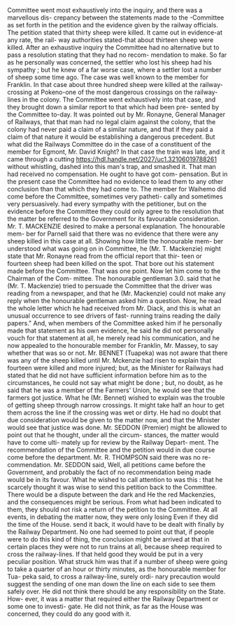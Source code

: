 Committee went most exhaustively into the inquiry, and there was a marvellous dis- crepancy between the statements made to the -Committee as set forth in the petition and the evidence given by the railway officials. The petition stated that thirty sheep were killed. It came out in evidence-at any rate, the rail- way authorities stated-that about thirteen sheep were killed. After an exhaustive inquiry the Committee had no alternative but to pass a resolution stating that they had no recom- mendation to make. So far as he personally was concerned, the settler who lost his sheep had his sympathy ; but he knew of a far worse case, where a settler lost a number of sheep some time ago. The case was well known to the member for Franklin. In that case about three hundred sheep were killed at the railway-crossing at Pokeno-one of the most dangerous crossings on the railway-lines in the colony. The Committee went exhaustively into that case, and they brought down a similar report to that which had been pre- sented by the Committee to-day. It was pointed out by Mr. Ronayne, General Manager of Railways, that that man had no legal claim against the colony, that the colony had never paid a claim of a similar nature, and that if they paid a claim of that nature it would be establishing a dangerous precedent. But what did the Railways Committee do in the case of a constituent of the member for Egmont, Mr. David Knight? In that case the train was late, and it came through a cutting https://hdl.handle.net/2027/uc1.32106019788261 without whistling, dashed into this man's trap, and smashed it. That man had received no compensation. He ought to have got com- pensation. But in the present case the Committee had no evidence to lead them to any other conclusion than that which they had come to. The member for Waihemo did come before the Committee, sometimes very patheti- cally and sometimes very persuasively. had every sympathy with the petitioner, but on the evidence before the Committee they could only agree to the resolution that the matter be referred to the Government for its favourable consideration. Mr. T. MACKENZIE desired to make a personal explanation. The honourable mem- ber for Parnell said that there was no evidence that there were any sheep killed in this case at all. Showing how little the honourable mem- ber understood what was going on in Committee, he (Mr. T. Mackenzie) might state that Mr. Ronayne read from the official report that thir- teen or fourteen sheep had been killed on the spot. That bore out his statement made before the Committee. That was one point. Now let him come to the Chairman of the Com- mittee. The honourable gentleman 3.0. said that he (Mr. T. Mackenzie) tried to persuade the Committee that the driver was reading from a newspaper, and that he (Mr. Mackenzie) could not make any reply when the honourable gentleman asked him a question. Now, he read the whole letter which he had received from Mr. Diack, and this is what an unusual occurrence to see drivers of fast- running trains reading the daily papers." And, when members of the Committee asked him if he personally made that statement as his own evidence, he said he did not personally vouch for that statement at all, he merely read his communication, and he now appealed to the honourable member for Franklin, Mr. Massey, to say whether that was so or not. Mr. BENNET (Tuapeka) was not aware that there was any of the sheep killed until Mr. Mckenzie had risen to explain that fourteen were killed and more injured; but, as the Minister for Railways had stated that he did not have sufficient information before him as to the circumstances, he could not say what might be done ; but, no doubt, as he said that he was a member of the Farmers' Union, he would see that the farmers got justice. What he (Mr. Bennet) wished to explain was the trouble of getting sheep through narrow crossings. It might take half an hour to get them across the line if the crossing was wet or dirty. He had no doubt that due consideration would be given to the matter now, and that the Minister would see that justice was done. Mr. SEDDON (Premier) might be allowed to point out that he thought, under all the circum- stances, the matter would have to come ulti- mately up for review by the Railway Depart- ment. The recommendation of the Committee and the petition would in due course come before the department. Mr. R. THOMPSON said there was no re- commendation. Mr. SEDDON said, Well, all petitions came before the Government, and probably the fact of no recommendation being made would be in its favour. What he wished to call attention to was this : that he scarcely thought it was wise to send this petition back to the Committee. There would be a dispute between the dark and He the red Mackenzies, and the consequences might be serious. From what had been indicated to them, they should not risk a return of the petition to the Committee. At all events, in debating the matter now, they were only losing Even if they did the time of the House. send it back, it would have to be dealt with finally by the Railway Department. No one had seemed to point out that, if people were to do this kind of thing, the conclusion might be arrived at that in certain places they were not to run trains at all, because sheep required to cross the railway-lines. If that held good they would be put in a very peculiar position. What struck him was that if a number of sheep were going to take a quarter of an hour or thirty minutes, as the honourable member for Tua- peka said, to cross a railway-line, surely ordi- nary precaution would suggest the sending of one man down the line on each side to see them safely over. He did not think there should be any responsibility on the State. How- ever, it was a matter that required either the Railway Department or some one to investi- gate. He did not think, as far as the House was concerned, they could do any good with it. 
